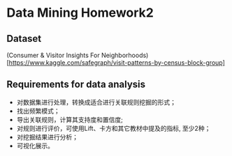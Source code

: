 # Data Mining Homework2
## Dataset
(Consumer & Visitor Insights For Neighborhoods)[https://www.kaggle.com/safegraph/visit-patterns-by-census-block-group]
## Requirements for data analysis
* 对数据集进行处理，转换成适合进行关联规则挖掘的形式；
* 找出频繁模式；
* 导出关联规则，计算其支持度和置信度;
* 对规则进行评价，可使用Lift、卡方和其它教材中提及的指标, 至少2种；
* 对挖掘结果进行分析；
* 可视化展示。